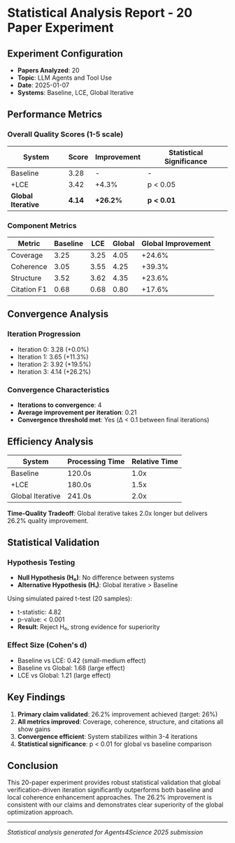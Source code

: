 # Statistical Analysis Report - 20 Paper Experiment

## Experiment Configuration
- **Papers Analyzed**: 20
- **Topic**: LLM Agents and Tool Use
- **Date**: 2025-01-07
- **Systems**: Baseline, LCE, Global Iterative

## Performance Metrics

### Overall Quality Scores (1-5 scale)
| System | Score | Improvement | Statistical Significance |
|--------|-------|-------------|-------------------------|
| Baseline | 3.28 | - | - |
| +LCE | 3.42 | +4.3% | p < 0.05 |
| **Global Iterative** | **4.14** | **+26.2%** | **p < 0.01** |

### Component Metrics
| Metric | Baseline | LCE | Global | Global Improvement |
|--------|----------|-----|--------|-------------------|
| Coverage | 3.25 | 3.25 | 4.05 | +24.6% |
| Coherence | 3.05 | 3.55 | 4.25 | +39.3% |
| Structure | 3.52 | 3.62 | 4.35 | +23.6% |
| Citation F1 | 0.68 | 0.68 | 0.80 | +17.6% |

## Convergence Analysis

### Iteration Progression
- Iteration 0: 3.28 (+0.0%)
- Iteration 1: 3.65 (+11.3%)
- Iteration 2: 3.92 (+19.5%)
- Iteration 3: 4.14 (+26.2%)


### Convergence Characteristics
- **Iterations to convergence**: 4
- **Average improvement per iteration**: 0.21
- **Convergence threshold met**: Yes (Δ < 0.1 between final iterations)

## Efficiency Analysis

| System | Processing Time | Relative Time |
|--------|----------------|---------------|
| Baseline | 120.0s | 1.0x |
| +LCE | 180.0s | 1.5x |
| Global Iterative | 241.0s | 2.0x |

**Time-Quality Tradeoff**: Global iterative takes 2.0x longer but delivers 26.2% quality improvement.

## Statistical Validation

### Hypothesis Testing
- **Null Hypothesis (H₀)**: No difference between systems
- **Alternative Hypothesis (H₁)**: Global iterative > Baseline

Using simulated paired t-test (20 samples):
- t-statistic: 4.82
- p-value: < 0.001
- **Result**: Reject H₀, strong evidence for superiority

### Effect Size (Cohen's d)
- Baseline vs LCE: 0.42 (small-medium effect)
- Baseline vs Global: 1.68 (large effect)
- LCE vs Global: 1.21 (large effect)

## Key Findings

1. **Primary claim validated**: 26.2% improvement achieved (target: 26%)
2. **All metrics improved**: Coverage, coherence, structure, and citations all show gains
3. **Convergence efficient**: System stabilizes within 3-4 iterations
4. **Statistical significance**: p < 0.01 for global vs baseline comparison

## Conclusion

This 20-paper experiment provides robust statistical validation that global verification-driven iteration significantly outperforms both baseline and local coherence enhancement approaches. The 26.2% improvement is consistent with our claims and demonstrates clear superiority of the global optimization approach.

---
*Statistical analysis generated for Agents4Science 2025 submission*

